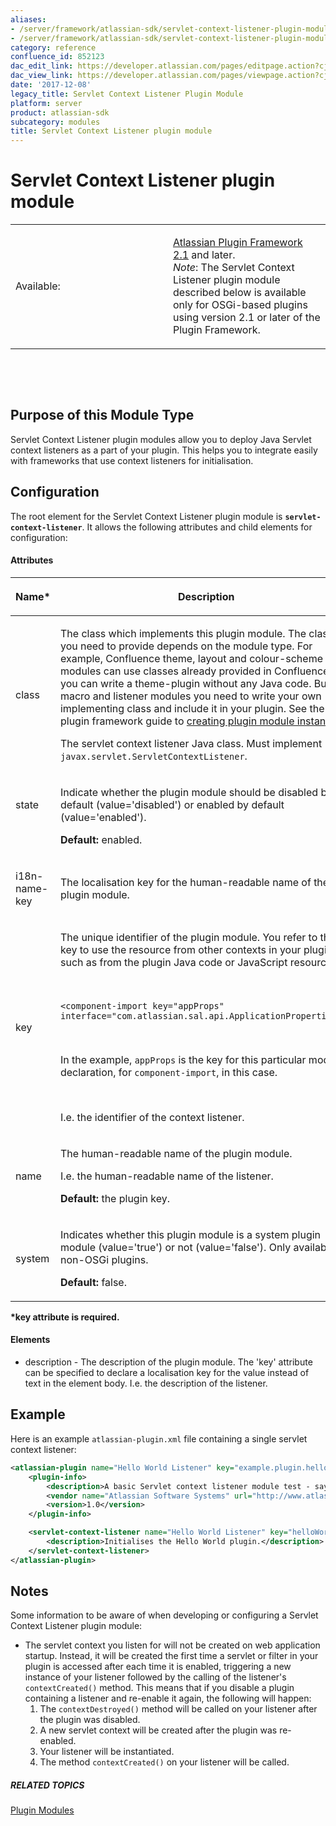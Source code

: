 ```yaml
---
aliases:
- /server/framework/atlassian-sdk/servlet-context-listener-plugin-module-852123.html
- /server/framework/atlassian-sdk/servlet-context-listener-plugin-module-852123.md
category: reference
confluence_id: 852123
dac_edit_link: https://developer.atlassian.com/pages/editpage.action?cjm=wozere&pageId=852123
dac_view_link: https://developer.atlassian.com/pages/viewpage.action?cjm=wozere&pageId=852123
date: '2017-12-08'
legacy_title: Servlet Context Listener Plugin Module
platform: server
product: atlassian-sdk
subcategory: modules
title: Servlet Context Listener plugin module
---
```

# Servlet Context Listener plugin module

<table>
<colgroup>
<col style="width: 50%" />
<col style="width: 50%" />
</colgroup>
<tbody>
<tr class="odd">
<td><p>Available:</p></td>
<td><p><a href="https://developer.atlassian.com/pages/viewpage.action?pageId=852134">Atlassian Plugin Framework 2.1</a> and later.<br />
<em>Note</em>: The Servlet Context Listener plugin module described below is available only for OSGi-based plugins using version 2.1 or later of the Plugin Framework.</p></td>
</tr>
</tbody>
</table>

 

 

## Purpose of this Module Type

Servlet Context Listener plugin modules allow you to deploy Java Servlet context listeners as a part of your plugin. This helps you to integrate easily with frameworks that use context listeners for initialisation.

## Configuration

The root element for the Servlet Context Listener plugin module is **`servlet-context-listener`**. It allows the following attributes and child elements for configuration:

#### Attributes

<table>
<colgroup>
<col style="width: 50%" />
<col style="width: 50%" />
</colgroup>
<thead>
<tr class="header">
<th><p>Name*</p></th>
<th><p>Description</p></th>
</tr>
</thead>
<tbody>
<tr class="odd">
<td><p>class</p></td>
<td><p>The class which implements this plugin module. The class you need to provide depends on the module type. For example, Confluence theme, layout and colour-scheme modules can use classes already provided in Confluence. So you can write a theme-plugin without any Java code. But for macro and listener modules you need to write your own implementing class and include it in your plugin. See the plugin framework guide to <a href="https://developer.atlassian.com/display/DOCS/Creating+Plugin+Module+Instances">creating plugin module instances</a>. </p>
<p>The servlet context listener Java class. Must implement <code>javax.servlet.ServletContextListener</code>.</p></td>
</tr>
<tr class="even">
<td><p>state</p>
<p> </p></td>
<td><p>Indicate whether the plugin module should be disabled by default (value='disabled') or enabled by default (value='enabled').</p>
<p><strong>Default:</strong> enabled.</p></td>
</tr>
<tr class="odd">
<td><p>i18n-name-key</p></td>
<td>The localisation key for the human-readable name of the plugin module.</td>
</tr>
<tr class="even">
<td><p>key</p></td>
<td><p>The unique identifier of the plugin module. You refer to this key to use the resource from other contexts in your plugin, such as from the plugin Java code or JavaScript resources.</p>
<p> </p>
<pre><code>&lt;component-import key=&quot;appProps&quot; interface=&quot;com.atlassian.sal.api.ApplicationProperties&quot;/&gt;</code></pre>
<p> </p>
<p>In the example, <code>appProps</code> is the key for this particular module declaration, for <code>component-import</code>, in this case.</p>
 
<p>I.e. the identifier of the context listener.</p></td>
</tr>
<tr class="odd">
<td><p>name</p></td>
<td><p>The human-readable name of the plugin module. </p>
<p>I.e. the human-readable name of the listener.</p>
<p><strong>Default:</strong> the plugin key.</p></td>
</tr>
<tr class="even">
<td><p>system</p></td>
<td><p>Indicates whether this plugin module is a system plugin module (value='true') or not (value='false'). Only available for non-OSGi plugins.</p>
<p><strong>Default:</strong> false.</p></td>
</tr>
</tbody>
</table>

**\*key attribute is required.**

#### Elements

-   description - The description of the plugin module. The 'key' attribute can be specified to declare a localisation key for the value instead of text in the element body. I.e. the description of the listener.

## Example

Here is an example `atlassian-plugin.xml` file containing a single servlet context listener:

``` xml
<atlassian-plugin name="Hello World Listener" key="example.plugin.helloworld" plugins-version="2">
    <plugin-info>
        <description>A basic Servlet context listener module test - says "Hello World!"</description>
        <vendor name="Atlassian Software Systems" url="http://www.atlassian.com"/>
        <version>1.0</version>
    </plugin-info>

    <servlet-context-listener name="Hello World Listener" key="helloWorld" class="com.example.myplugins.helloworld.HelloWorldListener">
        <description>Initialises the Hello World plugin.</description>
    </servlet-context-listener>
</atlassian-plugin>
```

## Notes

Some information to be aware of when developing or configuring a Servlet Context Listener plugin module:

-   The servlet context you listen for will not be created on web application startup. Instead, it will be created the first time a servlet or filter in your plugin is accessed after each time it is enabled, triggering a new instance of your listener followed by the calling of the listener's `contextCreated()` method. This means that if you disable a plugin containing a listener and re-enable it again, the following will happen:
    1.  The `contextDestroyed()` method will be called on your listener after the plugin was disabled.
    2.  A new servlet context will be created after the plugin was re-enabled.
    3.  Your listener will be instantiated.
    4.  The method `contextCreated()` on your listener will be called.

##### RELATED TOPICS

[Plugin Modules](/server/framework/atlassian-sdk/plugin-modules)
































































































































































































